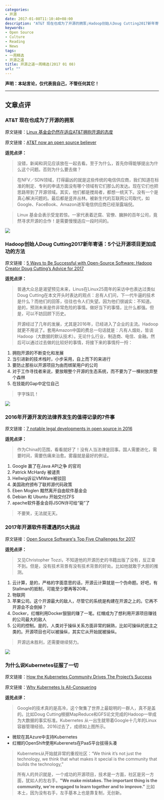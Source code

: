 ```yaml
---
categories:
- 开源
date: 2017-01-08T11:10:40+08:00
description: "AT&T 现在也成为了开源的拥泵;Hadoop创始人Doug Cutting2017新年寄语：5个让开源项目更加成功的方法;2016年开源开发的法律界发生的值得记录的7件事;2017年开源软件将遭遇的5大挑战;为什么说Kubernetes征服了一切"
keywords:
- Open Source
- Culture
- Reading
- News
tags:
- 一周精选
- 开源之道
title: 开源之道一周精选(2017 01 08)
url: ""
---
```


**声明：本站言论，仅代表我自己，不管任何其它！**

---

## 文章点评

### AT&T 现在也成为了开源的拥泵

原文链接：[Linux 基金会仍然在适应AT&T拥抱开源的态度](http://www.geekwire.com/2017/just-pinch-linux-foundation-still-adjusting-atts-embrace-open-source/)

原文链接：[AT&T now an open source believer](http://www.ciodive.com/news/att-now-an-open-source-believer/433478/)

**适兕点评：**

> 没错，新闻和洞见应该放在一起去看。至于为什么，首先你得能够提出为什么这个问题。否则为什么要去做？

> 在NFV／SDN领域，打得最凶的就是这些传统的电信供应商，我们知道在标准的制定、专利的申请方面没有哪个领域有它们那么的发达。现在它们也把思路带到了开源领域。其实，他们都是搅局者，都想一统天下。没有一个是真心解决问题的。最后都是竖井丛林。被新生代的互联网公司取代，如Google、FaceBook、Amazon进军电信供应商已经渐露端倪。

> Linux 基金会表示受宠若惊。一家代表着迂腐、官僚、臃肿的百年公司，竟然寻求开源的合作！是需要慢慢适应一段时间的。

![](http://techseen.com/wp-content/uploads/open-source-software-750x422.jpg)

### Hadoop创始人Doug Cutting2017新年寄语：5个让开源项目更加成功的方法

原文链接：[5 Ways to Be Successful with Open-Source Software: Hadoop Creator Doug Cutting’s Advice for 2017](http://techseen.com/2017/01/05/open-source-software-hadoop/)

**适兕点评：**

> 普通大众总是渴望预见未来，Linus在Linux25周年的采访中也表达过类似Doug Cutting在本文开头时表达的观点：总有人们问，下一代牛逼的技术是什么？而他们的回答，往往也令人们失望。因为他们很诚实：不知道。 是的，预测未来是件非常危险的事情。做好当下的事情，比什么都强。但是，可以不妨回顾下历史。

> 开源经过了几年的发展，尤其是2016年，已经进入了企业的主流。Hadoop就更不用说了。套用Amazon中国的费总一句话就是：凡有人烟处，皆谈Hadoop（大数据的默认技术）。无论什么行业，制造商、电信、金融。然后可以通过过去做的比较好的事情，将接下来的事情捋一捋：

1. 拥抱开源的不断变化和发展
2. 当引进新的技术栈时，小步采用，自上而下的来进行
3. 要防止那些以开源项目为由而绑架用户的公司
4. 对于工作寻找者来说，要放眼整个开源的生态系统，而不要为了一棵树放弃整个森林
5. 在技能的Gap中定位自己

> 字字珠玑！

![](https://opensource.com/sites/default/files/styles/image-full-size/public/images/law/law_fingerprint-forensics_yearbook_520.png?itok=wXi0G4TG)

### 2016年开源开发的法律界发生的值得记录的7件事

原文链接：[7 notable legal developments in open source in 2016](https://opensource.com/article/17/1/yearbook-7-notable-legal-developments-2016)

**适兕点评：**

> 作为China的范围，看看就好了！没有人当法律是回事。国人需要进化，需要时间，需要伤痛来治愈。雾霾就是最好的例证。

1. Google 赢了在Java API之争 的官司
2. Patrick McHardy 被谴责
3. Hellwig诉讼VMWare被驳回
4. 美国政府颁布了联邦源代码政策
5. Eben Moglen 黯然离开自由软件基金会
6. Debian 和 Ubuntu 开始交付ZFS
7. apache软件基金会将JSON许可给“毙”了

> 不要笑，无法就无天。

### 2017年开源软件将遭遇的5大挑战

原文链接：[Open Source Software's Top Five Challenges for 2017](http://thevarguy.com/open-source-application-software-companies/open-source-softwares-top-five-challenges-2017)

**适兕点评：**

> 又见Christopher Tozzi，不知道他的开源历史的书籍出版了没有，反正查不到。但是，没有技术背景有没有技术背景的好处。比如他就敢于大胆的推测。

1. 云计算，是的，严格的字面意思的话，开源云计算就是一个伪命题。好吧，有Stallman的抵制，可能至少要再等20年。
2. 物联网
3. 苹果公司。这个开源最大的敌人，尽管它的系统是构建在开源之上的。它再不开源会不会倒掉？
4. Docker，红帽利用Docker狠狠的赚了一笔。红帽成为了想利用开源项目赚钱的公司最大的敌人
5. 公司的控制。是的，人类对于操纵关系方面非常的娴熟，比如可操纵的民主之类的。开源项目也可以被操纵，其实它从开始就被操纵。

> 开源远未胜利，还需要继续努力。

![](https://www.linux.com/sites/lcom/files/styles/rendered_file/public/chen-goldberg-kubernetes.png?itok=WM9rKiGa)

### 为什么说Kubernetes征服了一切

原文链接：[How the Kubernetes Community Drives The Project’s Success](https://www.linux.com/news/learn/kubernetes/kubernetes-community-drives-projects-success)

原文链接：[Why Kubernetes Is All-Conquering](http://www.serverwatch.com/server-trends/why-kubernetes-is-all-conquering.html)

**适兕点评：**

> Google的技术真的是高冷，这个聚集了世界上最聪明的一群人，真不是盖的。比如Doug Cutting根据MapReduce和GFS论文完成的Hadoop一举成为大数据的事实标准。Kubernetes 从一出生就带着Google十几年的Linux容器管理经验。2016过去了，成绩如上图所示。

* 微软在其Azure中支持Kubernetes
* 红帽的OpenShift使用Kuberenets在PaaS平台拔得头凑

> Kubernetes从开始就非常的重视社区：“We think it’s not just the technology, we think that what makes it special is the community that builds the technology,”  

> 所有人的共识就是，一个成功的开源项目，技术是一方面，社区是另一方面，犹如人的左右手。**"We make mistakes. The important thing is the community, we're engaged to learn together and to improve.”** 比如本土，因为没有右手，左手基本上也是靠复制，无创新。
